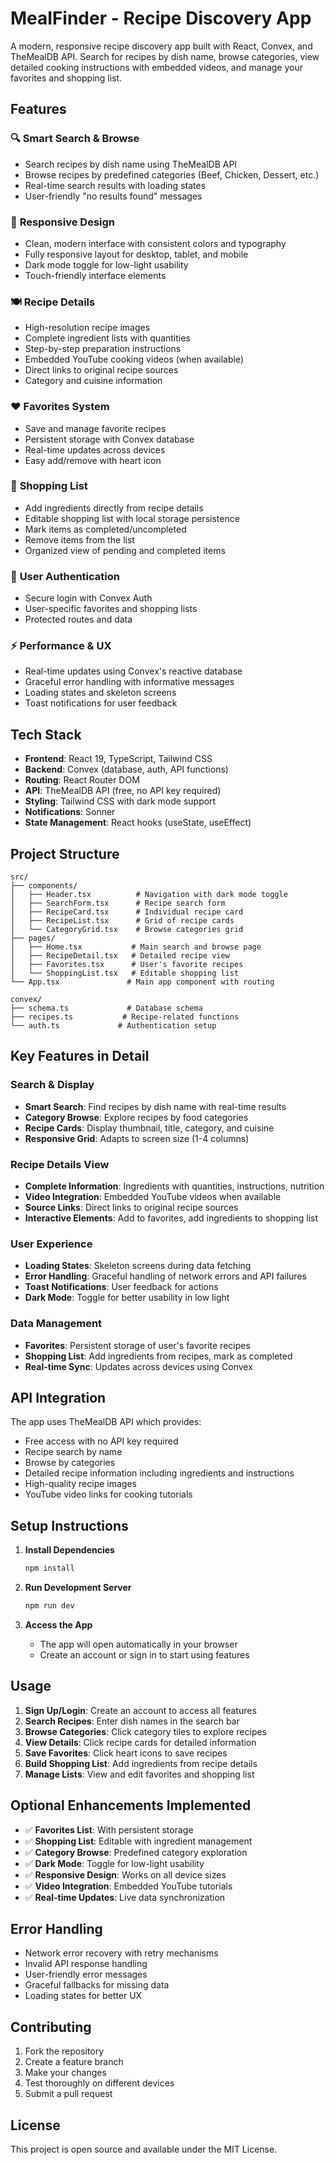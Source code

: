 # MealFinder - Recipe Discovery App

A modern, responsive recipe discovery app built with React, Convex, and TheMealDB API. Search for recipes by dish name, browse categories, view detailed cooking instructions with embedded videos, and manage your favorites and shopping list.

## Features

### 🔍 **Smart Search & Browse**
- Search recipes by dish name using TheMealDB API
- Browse recipes by predefined categories (Beef, Chicken, Dessert, etc.)
- Real-time search results with loading states
- User-friendly "no results found" messages

### 📱 **Responsive Design**
- Clean, modern interface with consistent colors and typography
- Fully responsive layout for desktop, tablet, and mobile
- Dark mode toggle for low-light usability
- Touch-friendly interface elements

### 🍽️ **Recipe Details**
- High-resolution recipe images
- Complete ingredient lists with quantities
- Step-by-step preparation instructions
- Embedded YouTube cooking videos (when available)
- Direct links to original recipe sources
- Category and cuisine information

### ❤️ **Favorites System**
- Save and manage favorite recipes
- Persistent storage with Convex database
- Real-time updates across devices
- Easy add/remove with heart icon

### 🛒 **Shopping List**
- Add ingredients directly from recipe details
- Editable shopping list with local storage persistence
- Mark items as completed/uncompleted
- Remove items from the list
- Organized view of pending and completed items

### 🔐 **User Authentication**
- Secure login with Convex Auth
- User-specific favorites and shopping lists
- Protected routes and data

### ⚡ **Performance & UX**
- Real-time updates using Convex's reactive database
- Graceful error handling with informative messages
- Loading states and skeleton screens
- Toast notifications for user feedback

## Tech Stack

- **Frontend**: React 19, TypeScript, Tailwind CSS
- **Backend**: Convex (database, auth, API functions)
- **Routing**: React Router DOM
- **API**: TheMealDB API (free, no API key required)
- **Styling**: Tailwind CSS with dark mode support
- **Notifications**: Sonner
- **State Management**: React hooks (useState, useEffect)

## Project Structure

```
src/
├── components/
│   ├── Header.tsx          # Navigation with dark mode toggle
│   ├── SearchForm.tsx      # Recipe search form
│   ├── RecipeCard.tsx      # Individual recipe card
│   ├── RecipeList.tsx      # Grid of recipe cards
│   └── CategoryGrid.tsx    # Browse categories grid
├── pages/
│   ├── Home.tsx           # Main search and browse page
│   ├── RecipeDetail.tsx   # Detailed recipe view
│   ├── Favorites.tsx      # User's favorite recipes
│   └── ShoppingList.tsx   # Editable shopping list
└── App.tsx               # Main app component with routing

convex/
├── schema.ts             # Database schema
├── recipes.ts           # Recipe-related functions
└── auth.ts             # Authentication setup
```

## Key Features in Detail

### Search & Display
- **Smart Search**: Find recipes by dish name with real-time results
- **Category Browse**: Explore recipes by food categories
- **Recipe Cards**: Display thumbnail, title, category, and cuisine
- **Responsive Grid**: Adapts to screen size (1-4 columns)

### Recipe Details View
- **Complete Information**: Ingredients with quantities, instructions, nutrition
- **Video Integration**: Embedded YouTube videos when available
- **Source Links**: Direct links to original recipe sources
- **Interactive Elements**: Add to favorites, add ingredients to shopping list

### User Experience
- **Loading States**: Skeleton screens during data fetching
- **Error Handling**: Graceful handling of network errors and API failures
- **Toast Notifications**: User feedback for actions
- **Dark Mode**: Toggle for better usability in low light

### Data Management
- **Favorites**: Persistent storage of user's favorite recipes
- **Shopping List**: Add ingredients from recipes, mark as completed
- **Real-time Sync**: Updates across devices using Convex

## API Integration

The app uses TheMealDB API which provides:
- Free access with no API key required
- Recipe search by name
- Browse by categories
- Detailed recipe information including ingredients and instructions
- High-quality recipe images
- YouTube video links for cooking tutorials

## Setup Instructions

1. **Install Dependencies**
   ```bash
   npm install
   ```

2. **Run Development Server**
   ```bash
   npm run dev
   ```

3. **Access the App**
   - The app will open automatically in your browser
   - Create an account or sign in to start using features

## Usage

1. **Sign Up/Login**: Create an account to access all features
2. **Search Recipes**: Enter dish names in the search bar
3. **Browse Categories**: Click category tiles to explore recipes
4. **View Details**: Click recipe cards for detailed information
5. **Save Favorites**: Click heart icons to save recipes
6. **Build Shopping List**: Add ingredients from recipe details
7. **Manage Lists**: View and edit favorites and shopping list

## Optional Enhancements Implemented

- ✅ **Favorites List**: With persistent storage
- ✅ **Shopping List**: Editable with ingredient management
- ✅ **Category Browse**: Predefined category exploration
- ✅ **Dark Mode**: Toggle for low-light usability
- ✅ **Responsive Design**: Works on all device sizes
- ✅ **Video Integration**: Embedded YouTube tutorials
- ✅ **Real-time Updates**: Live data synchronization

## Error Handling

- Network error recovery with retry mechanisms
- Invalid API response handling
- User-friendly error messages
- Graceful fallbacks for missing data
- Loading states for better UX

## Contributing

1. Fork the repository
2. Create a feature branch
3. Make your changes
4. Test thoroughly on different devices
5. Submit a pull request

## License

This project is open source and available under the MIT License.
